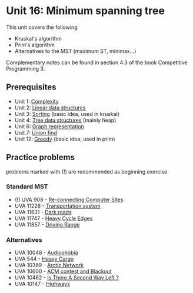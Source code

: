 # Unit 16: Minimum spanning tree
This unit covers the following

- Kruskal's algorithm
- Prim's algorithm
- Alternatives to the MST (maximum ST, minimax...)

Complementary notes can be found in section 4.3 of the book Competitive Programming 3.

## Prerequisites

- Unit 1: [Complexity](../01-complexity)
- Unit 2: [Linear data structures](../02-linear-struct)
- Unit 3: [Sorting](../03-sorting) (basic idea, used in kruskal)
- Unit 4: [Tree data structures](../04-trees) (mainly heap)
- Unit 6: [Graph representation](../06-graph-basics)
- Unit 7: [Union find](../07-union-find)
- Unit 12: [Greedy](../12-greedy) (basic idea, used in prim)


## Practice problems

problems marked with (!) are recommended as beginning exercise

### Standard MST

- (!) UVA 908 - [Re-connecting Computer Sites](https://uva.onlinejudge.org/external/9/908.pdf)
- UVA 11228 - [Transportation system](https://uva.onlinejudge.org/external/112/11228.pdf)
- UVA 11631 - [Dark roads](https://uva.onlinejudge.org/external/116/11631.pdf)
- UVA 11747 - [Heavy Cycle Edges](https://uva.onlinejudge.org/external/117/11747.pdf)
- UVA 11857 - [Driving Range](https://uva.onlinejudge.org/external/118/11857.pdf)

### Alternatives

- UVA 10048 - [Audiophobia](https://uva.onlinejudge.org/external/100/10048.pdf)
- UVA 544 - [Heavy Cargo](https://uva.onlinejudge.org/external/5/544.pdf)
- UVA 10369 - [Arctic Network](https://uva.onlinejudge.org/external/103/10369.pdf)
- UVA 10600 - [ACM contest and Blackout](https://uva.onlinejudge.org/external/106/10600.pdf)
- UVA 10462 - [Is There A Second Way Left ?](https://uva.onlinejudge.org/external/104/10462.pdf)
- UVA 10147 - [Highways](https://uva.onlinejudge.org/external/101/10147.pdf)


